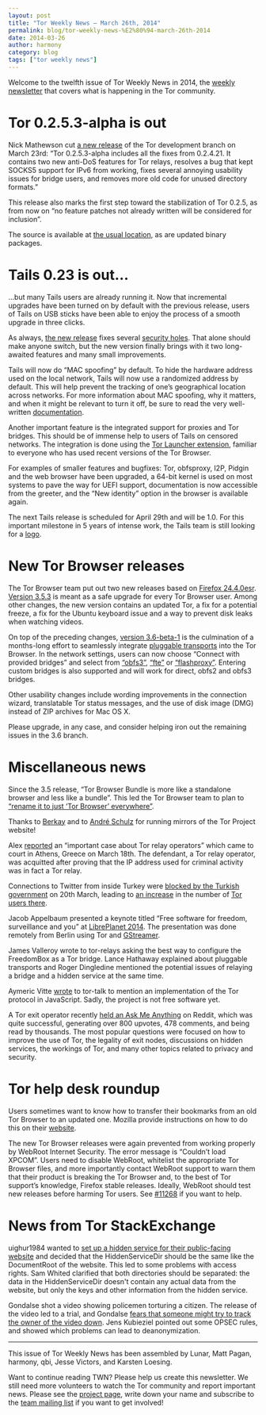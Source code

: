 ```yaml
---
layout: post
title: "Tor Weekly News — March 26th, 2014"
permalink: blog/tor-weekly-news-%E2%80%94-march-26th-2014
date: 2014-03-26
author: harmony
category: blog
tags: ["tor weekly news"]
---
```


Welcome to the twelfth issue of Tor Weekly News in 2014, the [weekly newsletter](https://lists.torproject.org/cgi-bin/mailman/listinfo/tor-news) that covers what is happening in the Tor community.

# Tor 0.2.5.3-alpha is out

Nick Mathewson cut [a new release](https://lists.torproject.org/pipermail/tor-talk/2014-March/032448.html) of the Tor development branch on March 23rd: “Tor 0.2.5.3-alpha includes all the fixes from 0.2.4.21. It contains two new anti-DoS features for Tor relays, resolves a bug that kept SOCKS5 support for IPv6 from working, fixes several annoying usability issues for bridge users, and removes more old code for unused directory formats.”

This release also marks the first step toward the stabilization of Tor 0.2.5, as from now on “no feature patches not already written will be considered for inclusion”.

The source is available at [the usual location](https://www.torproject.org/dist/), as are updated binary packages.

# Tails 0.23 is out…

…but many Tails users are already running it. Now that incremental upgrades have been turned on by default with the previous release, users of Tails on USB sticks have been able to enjoy the process of a smooth upgrade in three clicks.

As always, [the new release](https://tails.boum.org/news/version_0.23/) fixes several [security holes](https://tails.boum.org/security/Numerous_security_holes_in_0.22.1/). That alone should make anyone switch, but the new version finally brings with it two long-awaited features and many small improvements.

Tails will now do “MAC spoofing” by default. To hide the hardware address used on the local network, Tails will now use a randomized address by default. This will help prevent the tracking of one’s geographical location across networks. For more information about MAC spoofing, why it matters, and when it might be relevant to turn it off, be sure to read the very well-written [documentation](https://tails.boum.org/doc/first_steps/startup_options/mac_spoofing/).

Another important feature is the integrated support for proxies and Tor bridges. This should be of immense help to users of Tails on censored networks. The integration is done using the [Tor Launcher extension](https://gitweb.torproject.org/tor-launcher.git), familiar to everyone who has used recent versions of the Tor Browser.

For examples of smaller features and bugfixes: Tor, obfsproxy, I2P, Pidgin and the web browser have been upgraded, a 64-bit kernel is used on most systems to pave the way for UEFI support, documentation is now accessible from the greeter, and the “New identity” option in the browser is available again.

The next Tails release is scheduled for April 29th and will be 1.0. For this important milestone in 5 years of intense work, the Tails team is still looking for a [logo](https://tails.boum.org/news/logo_contest/).

# New Tor Browser releases

The Tor Browser team put out two new releases based on [Firefox 24.4.0esr](https://www.mozilla.org/security/known-vulnerabilities/firefoxESR.html#firefox24.4). [Version 3.5.3](https://blog.torproject.org/blog/tor-browser-353-released) is meant as a safe upgrade for every Tor Browser user. Among other changes, the new version contains an updated Tor, a fix for a potential freeze, a fix for the Ubuntu keyboard issue and a way to prevent disk leaks when watching videos.

On top of the preceding changes, [version 3.6-beta-1](https://blog.torproject.org/blog/tor-browser-36-beta-1-released) is the culmination of a months-long effort to seamlessly integrate [pluggable transports](https://www.torproject.org/docs/pluggable-transports.html) into the Tor Browser. In the network settings, users can now choose “Connect with provided bridges” and select from [“obfs3”](https://gitweb.torproject.org/pluggable-transports/obfsproxy.git/blob/refs/heads/master:/doc/obfs3/obfs3-protocol-spec.txt), [“fte”](https://fteproxy.org/) or [“flashproxy”](https://crypto.stanford.edu/flashproxy/). Entering custom bridges is also supported and will work for direct, obfs2 and obfs3 bridges.

Other usability changes include wording improvements in the connection wizard, translatable Tor status messages, and the use of disk image (DMG) instead of ZIP archives for Mac OS X.

Please upgrade, in any case, and consider helping iron out the remaining issues in the 3.6 branch.

# Miscellaneous news

Since the 3.5 release, “Tor Browser Bundle is more like a standalone browser and less like a bundle”. This led the Tor Browser team to plan to [“rename it to just ‘Tor Browser’ everywhere”](https://bugs.torproject.org/11193).

Thanks to [Berkay](https://lists.torproject.org/pipermail/tor-mirrors/2014-March/000491.html) and to [André Schulz](https://lists.torproject.org/pipermail/tor-mirrors/2014-March/000492.html) for running mirrors of the Tor Project website!

Alex [reported](https://lists.torproject.org/pipermail/tor-talk/2014-March/032441.html) an “important case about Tor relay operators” which came to court in Athens, Greece on March 18th. The defendant, a Tor relay operator, was acquitted after proving that the IP address used for criminal activity was in fact a Tor relay.

Connections to Twitter from inside Turkey were [blocked by the Turkish government](http://arstechnica.com/tech-policy/2014/03/after-dns-change-fails-turkish-government-steps-up-twitter-censorship/) on 20th March, leading to [an increase](https://metrics.torproject.org/users.html?graph=userstats-relay-country&start=2014-01-01&end=2014-03-26&country=tr&events=off#userstats-relay-country) in the number of [Tor users there](http://www.bbc.com/news/technology-26714214).

Jacob Appelbaum presented a keynote titled “Free software for freedom, surveillance and you” at [LibrePlanet 2014](http://libreplanet.org/2014/program/sessions.html). The presentation was done remotely from Berlin using Tor and [GStreamer](https://github.com/ioerror/freenote).

James Valleroy wrote to tor-relays asking the best way to configure the FreedomBox as a Tor bridge. Lance Hathaway explained about pluggable transports and Roger Dingledine mentioned the potential issues of relaying a bridge and a hidden service at the same time.

Aymeric Vitte [wrote](https://lists.torproject.org/pipermail/tor-talk/2014-March/032432.html) to tor-talk to mention an implementation of the Tor protocol in JavaScript. Sadly, the project is not free software yet.

A Tor exit operator recently [held an Ask Me Anything](https://pay.reddit.com/r/IAmA/comments/20243q/iaman_operator_of_eight_tor_relays_including_two) on Reddit, which was quite successful, generating over 800 upvotes, 478 comments, and being read by thousands. The most popular questions were focused on how to improve the use of Tor, the legality of exit nodes, discussions on hidden services, the workings of Tor, and many other topics related to privacy and security.

# Tor help desk roundup

Users sometimes want to know how to transfer their bookmarks from an old Tor Browser to an updated one. Mozilla provide instructions on how to do this on their [website](http://support.mozilla.org/en-US/kb/export-firefox-bookmarks-to-backup-or-transfer).

The new Tor Browser releases were again prevented from working properly by WebRoot Internet Security. The error message is “Couldn’t load XPCOM”. Users need to disable WebRoot, whitelist the appropriate Tor Browser files, and more importantly contact WebRoot support to warn them that their product is breaking the Tor Browser and, to the best of Tor support’s knowledge, Firefox stable releases. Ideally, WebRoot should test new releases before harming Tor users. See [#11268](https://bugs.torproject.org/11268) if you want to help.

# News from Tor StackExchange

uighur1984 wanted to [set up a hidden service for their public-facing website](https://tor.stackexchange.com/q/1783/88) and decided that the HiddenServiceDir should be the same like the DocumentRoot of the website. This led to some problems with access rights. Sam Whited clarified that both directories should be separated: the data in the HiddenServiceDir doesn't contain any actual data from the website, but only the keys and other information from the hidden service.

Gondalse shot a video showing policemen torturing a citizen. The release of the video led to a trial, and Gondalse [fears that someone might try to track the owner of the video down](https://tor.stackexchange.com/q/1790/88). Jens Kubieziel pointed out some OPSEC rules, and showed which problems can lead to deanonymization.

* * *
This issue of Tor Weekly News has been assembled by Lunar, Matt Pagan, harmony, qbi, Jesse Victors, and Karsten Loesing.

Want to continue reading TWN? Please help us create this newsletter. We still need more volunteers to watch the Tor community and report important news. Please see the [project page](https://trac.torproject.org/projects/tor/wiki/TorWeeklyNews), write down your name and subscribe to the [team mailing list](https://lists.torproject.org/cgi-bin/mailman/listinfo/news-team) if you want to get involved!

